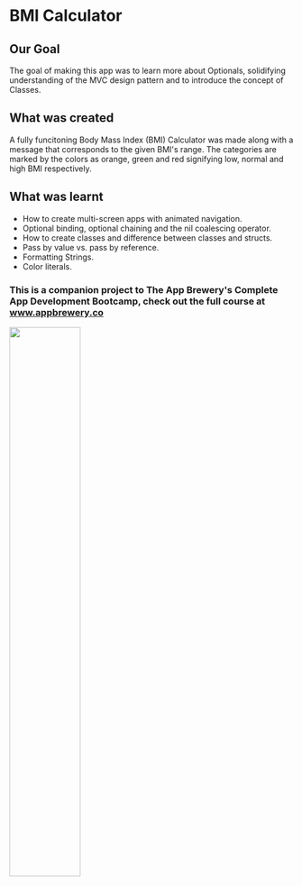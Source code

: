 


#  BMI Calculator

## Our Goal

The goal of making this app was to learn more about Optionals, solidifying understanding of the MVC design pattern and to introduce the concept of Classes.

## What was created

A fully funcitoning Body Mass Index (BMI) Calculator was made along with a message that corresponds to the given BMI's range. The categories are marked by the colors as orange, green and red signifying low, normal and high BMI respectively.

## What was learnt

* How to create multi-screen apps with animated navigation.
* Optional binding, optional chaining and the nil coalescing operator.
* How to create classes and difference between classes and structs. 
* Pass by value vs. pass by reference. 
* Formatting Strings. 
* Color literals.


### This is a companion project to The App Brewery's Complete App Development Bootcamp, check out the full course at www.appbrewery.co

<html><img src = "https://user-images.githubusercontent.com/76657562/218836794-79ed39f2-dfb9-4128-97c1-06ce1c713ade.png" width = "50%" height = "50%"></html>



